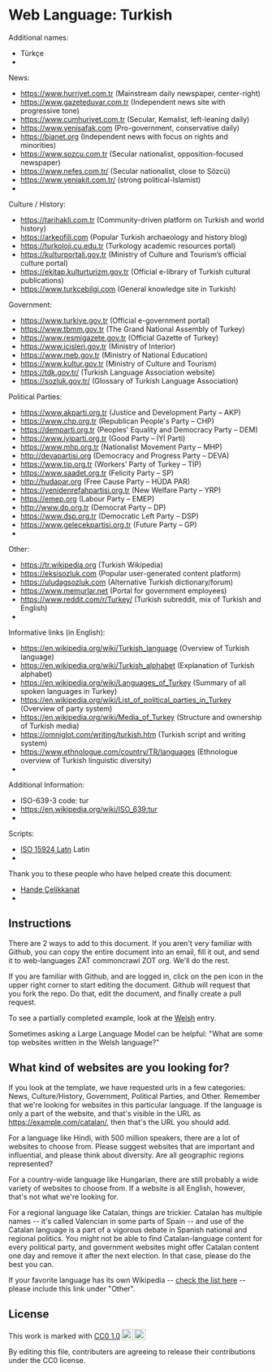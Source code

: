 # Web Language: Turkish

Additional names:
- Türkçe
- 

News:
- https://www.hurriyet.com.tr (Mainstream daily newspaper, center-right)
- https://www.gazeteduvar.com.tr (Independent news site with progressive tone)
- https://www.cumhuriyet.com.tr (Secular, Kemalist, left-leaning daily)
- https://www.yenisafak.com (Pro-government, conservative daily)
- https://bianet.org (Independent news with focus on rights and minorities)
- https://www.sozcu.com.tr (Secular nationalist, opposition-focused newspaper)
- https://www.nefes.com.tr/ (Secular nationalist, close to Sözcü)
- https://www.yeniakit.com.tr/ (strong political-Islamist)
- 

Culture / History:
- https://tarihakli.com.tr (Community-driven platform on Turkish and world history)
- https://arkeofili.com (Popular Turkish archaeology and history blog)
- https://turkoloji.cu.edu.tr (Turkology academic resources portal)
- https://kulturportali.gov.tr (Ministry of Culture and Tourism’s official culture portal)
- https://ekitap.kulturturizm.gov.tr (Official e-library of Turkish cultural publications)
- https://www.turkcebilgi.com (General knowledge site in Turkish)


Government:
- https://www.turkiye.gov.tr (Official e-government portal)
- https://www.tbmm.gov.tr (The Grand National Assembly of Turkey)
- https://www.resmigazete.gov.tr (Official Gazette of Turkey)
- https://www.icisleri.gov.tr (Ministry of Interior)
- https://www.meb.gov.tr (Ministry of National Education)
- https://www.kultur.gov.tr (Ministry of Culture and Tourism)
- https://tdk.gov.tr/ (Turkish Language Association website)
- https://sozluk.gov.tr/ (Glossary of Turkish Language Association)

Political Parties:
- https://www.akparti.org.tr (Justice and Development Party – AKP)
- https://www.chp.org.tr (Republican People's Party – CHP)
- https://demparti.org.tr (Peoples' Equality and Democracy Party – DEM)
- https://www.iyiparti.org.tr (Good Party – İYİ Parti)
- https://www.mhp.org.tr (Nationalist Movement Party – MHP)
- http://devapartisi.org (Democracy and Progress Party – DEVA)
- https://www.tip.org.tr (Workers’ Party of Turkey – TİP)
- https://www.saadet.org.tr (Felicity Party – SP)
- http://hudapar.org (Free Cause Party – HÜDA PAR)
- https://yenidenrefahpartisi.org.tr (New Welfare Party – YRP)
- https://emep.org (Labour Party – EMEP)
- http://www.dp.org.tr (Democrat Party – DP)
- https://www.dsp.org.tr (Democratic Left Party – DSP)
- https://www.gelecekpartisi.org.tr (Future Party – GP)
- 

Other:
- https://tr.wikipedia.org (Turkish Wikipedia)
- https://eksisozluk.com (Popular user-generated content platform)
- https://uludagsozluk.com (Alternative Turkish dictionary/forum)
- https://www.memurlar.net (Portal for government employees)
- https://www.reddit.com/r/Turkey/ (Turkish subreddit, mix of Turkish and English)
- 

Informative links (in English):
- https://en.wikipedia.org/wiki/Turkish_language (Overview of Turkish language)
- https://en.wikipedia.org/wiki/Turkish_alphabet (Explanation of Turkish alphabet)
- https://en.wikipedia.org/wiki/Languages_of_Turkey (Summary of all spoken languages in Turkey)
- https://en.wikipedia.org/wiki/List_of_political_parties_in_Turkey (Overview of party system)
- https://en.wikipedia.org/wiki/Media_of_Turkey (Structure and ownership of Turkish media)
- https://omniglot.com/writing/turkish.htm (Turkish script and writing system)
- https://www.ethnologue.com/country/TR/languages (Ethnologue overview of Turkish linguistic diversity)
- 

Additional Information:
- ISO-639-3 code: tur
- https://en.wikipedia.org/wiki/ISO_639:tur
- 


Scripts:
- <a href="https://en.wikipedia.org/wiki/ISO_15924">ISO 15924 Latn</a> Latin
- 

Thank you to these people who have helped create this document:
- [Hande Çelikkanat](https://github.com/handecelikkanat)
- 

## Instructions

There are 2 ways to add to this document. If you aren't very familiar
with Github, you can copy the entire document into an email, fill it
out, and send it to web-languages ZAT commoncrawl ZOT org. We'll do the rest.

If you are familiar with Github, and are logged in, click on the pen
icon in the upper right corner to start editing the document.
Github will request that you fork the repo. Do that, edit the
document, and finally create a pull request.

To see a partially completed example, look at the
[Welsh](../living/welsh.md) entry.

Sometimes asking a Large Language Model can be helpful: "What are some
top websites written in the Welsh language?"

## What kind of websites are you looking for?

If you look at the template, we have requested urls in a few
categories: News, Culture/History, Government, Political Parties, and
Other. Remember that we're looking for websites in this particular
language. If the language is only a part of the website, and that's
visible in the URL as https://example.com/catalan/, then that's the
URL you should add.

For a language like Hindi, with 500 million speakers, there are a lot
of websites to choose from. Please suggest websites that are important
and influential, and please think about diversity. Are all geographic
regions represented?

For a country-wide language like Hungarian, there are still probably a
wide variety of websites to choose from. If a website is all English,
however, that's not what we're looking for.

For a regional language like Catalan, things are trickier. Catalan has
multiple names -- it's called Valencian in some parts of Spain -- and
use of the Catalan language is a part of a vigorous debate in Spanish
national and regional politics. You might not be able to find
Catalan-language content for every political party, and government
websites might offer Catalan content one day and remove it after
the next election. In that case, please do the best you can.

If your favorite language has its own Wikipedia -- [check the list here](https://en.wikipedia.org/wiki/List_of_Wikipedias) --
please include this link under "Other".

## License

<p xmlns:cc="http://creativecommons.org/ns#" >This work is marked with <a href="https://creativecommons.org/publicdomain/zero/1.0/?ref=chooser-v1" target="_blank" rel="license noopener noreferrer" style="display:inline-block;">CC0 1.0<img style="height:22px!important;margin-left:3px;vertical-align:text-bottom;" src="https://mirrors.creativecommons.org/presskit/icons/cc.svg?ref=chooser-v1" alt=""><img style="height:22px!important;margin-left:3px;vertical-align:text-bottom;" src="https://mirrors.creativecommons.org/presskit/icons/zero.svg?ref=chooser-v1" alt=""></a></p>

By editing this file, contributers are agreeing to release their contributions under the CC0 license.
